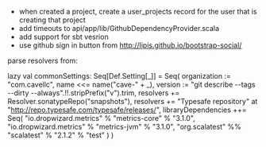  - when created a project, create a user_projects record for the user that is creating that project
 - add timeouts to api/app/lib/GithubDependencyProvider.scala
 - add support for sbt vesrion
 - use github sign in button from http://lipis.github.io/bootstrap-social/

parse resolvers from:

lazy val commonSettings: Seq[Def.Setting[_]] = Seq(
  organization := "com.cavellc",
  name <<= name("cave-" + _),
  version := "git describe --tags --dirty --always".!!.stripPrefix("v").trim,
  resolvers += Resolver.sonatypeRepo("snapshots"),
  resolvers += "Typesafe repository" at "http://repo.typesafe.com/typesafe/releases/",
  libraryDependencies ++= Seq(
    "io.dropwizard.metrics" % "metrics-core" % "3.1.0",
    "io.dropwizard.metrics" % "metrics-jvm" % "3.1.0",
    "org.scalatest" %% "scalatest" % "2.1.2" % "test"
  )
)